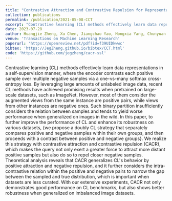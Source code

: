 ```yaml
---
title: "Contrastive Attraction and Contrastive Repulsion for Representation Learning"
collection: publications
permalink: /publication/2021-05-08-CCT
excerpt: "Contrastive learning (CL) methods effectively learn data representations in a self-supervision manner, where the encoder contrasts each positive sample over multiple negative samples via a one-vs-many softmax cross-entropy loss. By leveraging large amounts of unlabeled image data, recent CL methods have achieved promising results when pretrained on large-scale datasets, such as ImageNet. However, most of them consider the augmented views from the same instance are positive pairs, while views from other instances are negative ones. Such binary partition insufficiently considers the relation between samples and tends to yield worse performance when generalized on images in the wild. In this paper, to further improve the performance of CL and enhance its robustness on various datasets, {we propose a doubly CL strategy that separately compares positive and negative samples within their own groups, and then proceeds with a contrast between positive and negative groups}. We realize this strategy with contrastive attraction and contrastive repulsion (CACR), which makes the query not only exert a greater force to attract more distant positive samples but also do so to repel closer negative samples. Theoretical analysis reveals that CACR generalizes CL's behavior by positive attraction and negative repulsion, and it further considers the intra-contrastive relation within the positive and negative pairs to narrow the gap between the sampled and true distribution, which is important when datasets are less curated. With our extensive experiments, CACR not only demonstrates good performance on CL benchmarks, but also shows better robustness when generalized on imbalanced image datasets."
date: 2023-07-28
author: Huangjie Zheng, Xu Chen, Jiangchao Yao, Hongxia Yang, Chunyuan Li, Ya Zhang, Hao Zhang, Ivor Tsang, Jingren Zhou, Mingyuan Zhou
venue: 'Transactions on Machine Learning Research'
paperurl: 'https://openreview.net/pdf?id=f39UIDkwwc' 
bibtex: 'https://JegZheng.github.io/bibtex/CCT.html'
code: 'https://github.com/jegzheng/cacr-ssl'
---
```

Contrastive learning (CL) methods effectively learn data representations in a self-supervision manner, where the encoder contrasts each positive sample over multiple negative samples via a one-vs-many softmax cross-entropy loss. By leveraging large amounts of unlabeled image data, recent CL methods have achieved promising results when pretrained on large-scale datasets, such as ImageNet. However, most of them consider the augmented views from the same instance are positive pairs, while views from other instances are negative ones. Such binary partition insufficiently considers the relation between samples and tends to yield worse performance when generalized on images in the wild. In this paper, to further improve the performance of CL and enhance its robustness on various datasets, {we propose a doubly CL strategy that separately compares positive and negative samples within their own groups, and then proceeds with a contrast between positive and negative groups}. We realize this strategy with contrastive attraction and contrastive repulsion (CACR), which makes the query not only exert a greater force to attract more distant positive samples but also do so to repel closer negative samples. Theoretical analysis reveals that CACR generalizes CL's behavior by positive attraction and negative repulsion, and it further considers the intra-contrastive relation within the positive and negative pairs to narrow the gap between the sampled and true distribution, which is important when datasets are less curated. With our extensive experiments, CACR not only demonstrates good performance on CL benchmarks, but also shows better robustness when generalized on imbalanced image datasets.
